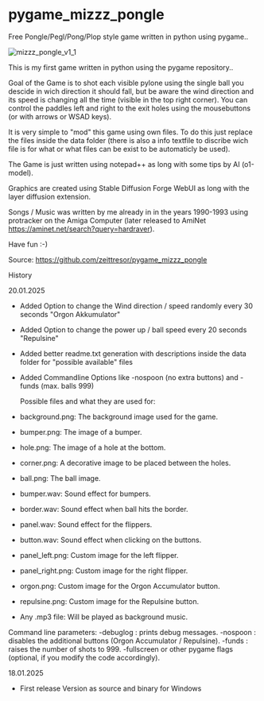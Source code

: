 # pygame_mizzz_pongle
Free Pongle/Pegl/Pong/Plop style game written in python using pygame..

![mizzz_pongle_v1_1](https://github.com/user-attachments/assets/b5cf0f20-cb9f-4b59-a5aa-76c516c843c0)

This is my first game written in python using the pygame repository..

Goal of the Game is to shot each visible pylone using the single ball you descide
in wich direction it should fall, but be aware the wind direction and its speed is
changing all the time (visible in the top right corner). You can control the paddles
left and right to the exit holes using the mousebuttons (or with arrows or WSAD keys).

It is very simple to "mod" this game using own files.
To do this just replace the files inside the data folder (there is also a info textfile
to discribe wich file is for what or what files can be exist to be automaticly be used).

The Game is just written using notepad++ as long with some tips by AI (o1-model).

Graphics are created using Stable Diffusion Forge WebUI as long with the layer diffusion
extension.

Songs / Music was written by me already in in the years 1990-1993 using protracker on the
Amiga Computer (later released to AmiNet https://aminet.net/search?query=hardraver).

Have fun :-)

Source: https://github.com/zeittresor/pygame_mizzz_pongle

History

20.01.2025
- Added Option to change the Wind direction / speed randomly every 30 seconds "Orgon Akkumulator"
- Added Option to change the power up / ball speed every 20 seconds "Repulsine"
- Added better readme.txt generation with descriptions inside the data folder for "possible available" files
- Added Commandline Options like -nospoon (no extra buttons) and -funds (max. balls 999)

  Possible files and what they are used for:
- background.png: The background image used for the game.
- bumper.png: The image of a bumper.
- hole.png: The image of a hole at the bottom.
- corner.png: A decorative image to be placed between the holes.
- ball.png: The ball image.
- bumper.wav: Sound effect for bumpers.
- border.wav: Sound effect when ball hits the border.
- panel.wav: Sound effect for the flippers.
- button.wav: Sound effect when clicking on the buttons.
- panel_left.png: Custom image for the left flipper.
- panel_right.png: Custom image for the right flipper.
- orgon.png: Custom image for the Orgon Accumulator button.
- repulsine.png: Custom image for the Repulsine button.
- Any .mp3 file: Will be played as background music.

Command line parameters:
-debuglog : prints debug messages.
-nospoon : disables the additional buttons (Orgon Accumulator / Repulsine).
-funds : raises the number of shots to 999.
-fullscreen or other pygame flags (optional, if you modify the code accordingly).


18.01.2025
- First release Version as source and binary for Windows
